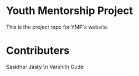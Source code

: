 # Youth Mentorship Project
This is the project repo for YMP's website.
# Contributers
Sasidhar Jasty \n
Varshith Gude

